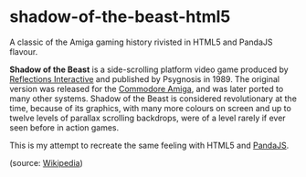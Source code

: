 # shadow-of-the-beast-html5

A classic of the Amiga gaming history rivisted in HTML5 and PandaJS flavour.

**Shadow of the Beast** is a side-scrolling platform video game produced by [Reflections Interactive](https://en.wikipedia.org/wiki/Ubisoft_Reflections) and published by Psygnosis in 1989. The original version was released for the [Commodore Amiga](https://en.wikipedia.org/wiki/Commodore_Amiga), and was later ported to many other systems. Shadow of the Beast is considered revolutionary at the time, because of its graphics, with many more colours on screen and up to twelve levels of parallax scrolling backdrops, were of a level rarely if ever seen before in action games. 

This is my attempt to recreate the same feeling with HTML5 and [PandaJS](http://www.pandajs.net/).

(source: [Wikipedia](https://en.wikipedia.org/wiki/Shadow_of_the_Beast))
